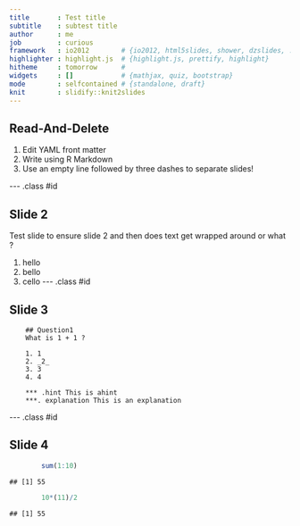 ```yaml
---
title       : Test title
subtitle    : subtest title
author      : me
job         : curious
framework   : io2012        # {io2012, html5slides, shower, dzslides, ...}
highlighter : highlight.js  # {highlight.js, prettify, highlight}
hitheme     : tomorrow      # 
widgets     : []            # {mathjax, quiz, bootstrap}
mode        : selfcontained # {standalone, draft}
knit        : slidify::knit2slides
---
```


## Read-And-Delete

1. Edit YAML front matter
2. Write using R Markdown
3. Use an empty line followed by three dashes to separate slides!

--- .class #id 

## Slide 2

Test slide to ensure slide 2
and then does text get wrapped around or what ?
1. hello
2. bello
3. cello
 --- .class #id

## Slide 3

        ## Question1
        What is 1 + 1 ?
        
        1. 1
        2. _2_
        3. 3
        4. 4
        
        *** .hint This is ahint
        ***. explanation This is an explanation
--- .class #id

## Slide 4


```r
        sum(1:10)
```

```
## [1] 55
```

```r
        10*(11)/2
```

```
## [1] 55
```




